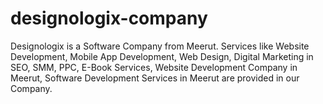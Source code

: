 # designologix-company
Designologix is a Software Company from Meerut. Services like Website Development, Mobile App Development, Web Design, Digital Marketing in SEO,  SMM, PPC, E-Book Services, Website Development Company in Meerut, Software Development Services in Meerut are provided in our Company.
